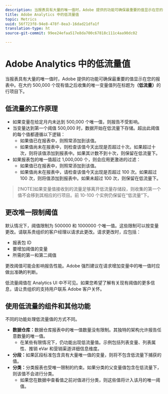 ```yaml
---
description: 当报表具有大量的唯一值时，Adobe 提供的功能可确保最重要的值显示在您的报表中。
title: Adobe Analytics 中的低流量值
topic: Metrics
uuid: 56f723f8-94e8-478f-8ea3-16dad21dfa1f
translation-type: ht
source-git-commit: 99ee24efaa517e8da700c67818c111c4aa90dc02

---
```



# Adobe Analytics 中的低流量值

当报表具有大量的唯一值时，Adobe 提供的功能可确保最重要的值显示在您的报表中。在大约 500,000 个现有值之后收集的唯一变量值列在标题为&#x200B;**（低流量）**&#x200B;的行项目下。

## 低流量的工作原理

* 如果变量在给定月内未达到 500,000 个唯一值，则报告不受影响。
* 当变量达到第一个阈值 500,000 时，数据开始在低流量下存储。超出此阈值的每个值都遵循以下逻辑：
   * 如果值已在报表中，则照常添加到该值。
   * 如果值尚未在报表中，则检查该值今天出现是否超过十次。如果超过十次，则将该值添加到报表中。如果其计数不到十次，则保留在低流量下。
* 如果报表包的唯一值超过 1,000,000 个，则会应用更激进的过滤：
   * 如果值已在报表中，则照常添加到该值。
   * 如果值尚未在报表中，请检查该值今天出现是否超过 100 次。如果超过 100 次，则将值添加到报表中。如果未超过 100 次，则保留在低流量下。

> [!NOTE]如果变量值接收到的流量足够离开低流量存储段，则收集的第一个值不会移到其相应的行项目。前 10-100 个实例仍保留在“低流量”下。

## 更改唯一限制阈值

默认情况下，阈值限制为 500000 和 1000000 个唯一值。这些限制可以按变量更改。请联系贵组织的客户经理以请求此更改。请求更改时，应包括：

* 报表包 ID
* 要增加阈值的变量
* 所需的第一和第二阈值

更改阈值可能会影响报告性能。Adobe 强烈建议在请求增加变量中的唯一值时应做出准确的判断。

低流量阈值在 Analytics UI 中不可见。如果您希望了解有关现有阈值的更多信息，请让贵组织的支持用户联系 Adobe 客户关怀。

## 使用低流量的组件和其他功能

不同的功能处理低流量值的方式不同。

* **数据仓库：**&#x200B;数据仓库报表中的唯一值数量没有限制。其独特的架构允许报告任意数量的唯一值。
   * 在某些有限情况下，仍功能出现低流量值。示例包括列表变量、列表属性、推销 eVar 和营销渠道详细信息维度。
* **分段：**&#x200B;如果区段标准包含具有大量唯一值的变量，则将不包含低流量下捕获的值。
* **分类：**&#x200B;分类报表也受唯一限制的约束。如果分类的父变量值包含在低流量下，则该值不会进行分类。
   * 如果您在数据中查看值之前对值进行分类，则这些值将计入该月的唯一阈值。
